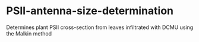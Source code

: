 # PSII-antenna-size-determination
Determines plant PSII cross-section from leaves infiltrated with DCMU using the Malkin method
